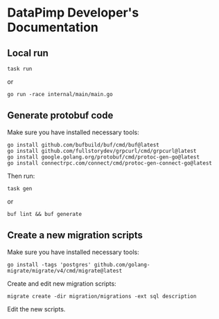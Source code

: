 # DataPimp Developer's Documentation

## Local run

```shell
task run
```

or

```shell
go run -race internal/main/main.go
```

## Generate protobuf code

Make sure you have installed necessary tools:

```shell
go install github.com/bufbuild/buf/cmd/buf@latest
go install github.com/fullstorydev/grpcurl/cmd/grpcurl@latest
go install google.golang.org/protobuf/cmd/protoc-gen-go@latest
go install connectrpc.com/connect/cmd/protoc-gen-connect-go@latest
```

Then run:

```shell
task gen
```

or

```shell
buf lint && buf generate
```

## Create a new migration scripts

Make sure you have installed necessary tools:

```shell
go install -tags 'postgres' github.com/golang-migrate/migrate/v4/cmd/migrate@latest
```

Create and edit new migration scripts:

```shell
migrate create -dir migration/migrations -ext sql description
```

Edit the new scripts.
